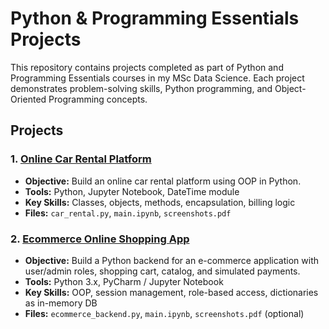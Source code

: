 # Python & Programming Essentials Projects

This repository contains projects completed as part of Python and Programming Essentials courses in my MSc Data Science. Each project demonstrates problem-solving skills, Python programming, and Object-Oriented Programming concepts.

## Projects

### 1. [Online Car Rental Platform](./Online-Car-Rental-Platform)
- **Objective:** Build an online car rental platform using OOP in Python.
- **Tools:** Python, Jupyter Notebook, DateTime module
- **Key Skills:** Classes, objects, methods, encapsulation, billing logic
- **Files:** `car_rental.py`, `main.ipynb`, `screenshots.pdf`

### 2. [Ecommerce Online Shopping App](./Ecommerce-Online-Shopping-App)
- **Objective:** Build a Python backend for an e-commerce application with user/admin roles, shopping cart, catalog, and simulated payments.
- **Tools:** Python 3.x, PyCharm / Jupyter Notebook
- **Key Skills:** OOP, session management, role-based access, dictionaries as in-memory DB
- **Files:** `ecommerce_backend.py`, `main.ipynb`, `screenshots.pdf` (optional)

